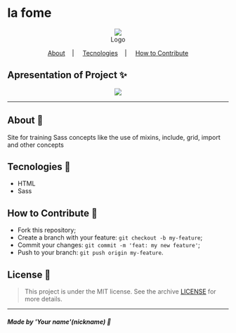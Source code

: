 <h1>la fome</h1>

<p align="center">
<image src="img/logo.png"/></br>
<label>Logo</label>
</p>

<p align="center">
<a href="#about-memo">About</a>&nbsp;&nbsp;&nbsp; | &nbsp;&nbsp;&nbsp;
<a href="#tecnologies-rocket">Tecnologies</a>&nbsp;&nbsp;&nbsp; | &nbsp;&nbsp;&nbsp;
<a href="#how-to-contribute-">How to Contribute</a>
</p>



## Apresentation of Project :sparkles:

<p align="center">
<image src="design/tablet.png" />
</p>

---
## About :memo:

Site for training Sass concepts like the use of mixins, include, grid, import and other concepts 

## Tecnologies :rocket:

- HTML
- Sass

## How to Contribute 🤔

- Fork this repository;
- Create a branch with your feature: `git checkout -b my-feature`;
- Commit your changes: `git commit -m 'feat: my new feature'`;
- Push to your branch: `git push origin my-feature`.

## License :scroll:

> This project is under the MIT license. See the archive [LICENSE](LICENSE) for more details.

---

##### Made by 'Your name'(nickname) :wave: